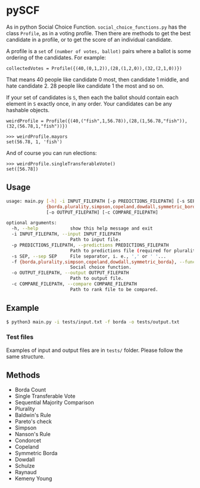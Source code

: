 # pySCF

As in python Social Choice Function. `social_choice_functions.py` has the class
`Profile`, as in a voting profile. Then there are methods to get the best
candidate in a profile, or to get the score of an individual candidate.

A profile is a `set` of `(number of votes, ballot)` pairs where a ballot is
some ordering of the candidates. For example:

`collectedVotes = Profile({(40,(0,1,2)),(28,(1,2,0)),(32,(2,1,0))})`

That means 40 people like candidate 0 most, then candidate 1 middle, and hate
candidate 2.  28 people like candidate 1 the most and so on.

If your set of candidates is `S`, then each the ballot should contain each
element in `S` exactly once, in any order.  Your candidates can be any hashable
objects.

`weirdProfile = Profile({(40,("fish",1,56.78)),(28,(1,56.78,"fish")),(32,(56.78,1,"fish"))})`

```
>>> weirdProfile.mayors
set(56.78, 1, 'fish')
```

And of course you can run elections:

```
>>> weirdProfile.singleTransferableVote()
set([56.78])
```

## Usage
```bash
usage: main.py [-h] -i INPUT_FILEPATH [-p PREDICTIONS_FILEPATH] [-s SEP] -f
               {borda,plurality,simpson,copeland,dowdall,symmetric_borda}
               [-o OUTPUT_FILEPATH] [-c COMPARE_FILEPATH]

optional arguments:
  -h, --help            show this help message and exit
  -i INPUT_FILEPATH, --input INPUT_FILEPATH
                        Path to input file.
  -p PREDICTIONS_FILEPATH, --predictions PREDICTIONS_FILEPATH
                        Path to predictions file (required for plurality).
  -s SEP, --sep SEP     File separator, i. e., ',' or ' '...
  -f {borda,plurality,simpson,copeland,dowdall,symmetric_borda}, --function {borda,plurality,simpson,copeland,dowdall,symmetric_borda}
                        Social choice function.
  -o OUTPUT_FILEPATH, --output OUTPUT_FILEPATH
                        Path to output file.
  -c COMPARE_FILEPATH, --compare COMPARE_FILEPATH
                        Path to rank file to be compared.
```

## Example
```bash
$ python3 main.py -i tests/input.txt -f borda -o tests/output.txt
```

### Test files
Examples of input and output files are in `tests/` folder. Please follow the same structure.

## Methods
- Borda Count
- Single Transferable Vote
- Sequential Majority Comparison
- Plurality
- Baldwin's Rule
- Pareto's check
- Simpson
- Nanson's Rule
- Condorcet
- Copeland
- Symmetric Borda
- Dowdall
- Schulze
- Raynaud
- Kemeny Young